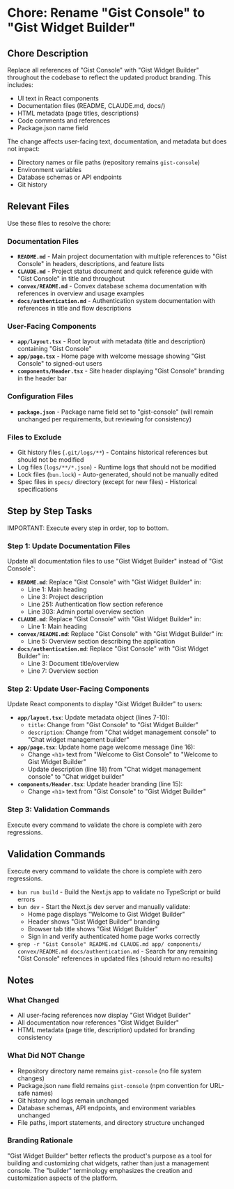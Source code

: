 # Chore: Rename "Gist Console" to "Gist Widget Builder"

## Chore Description
Replace all references of "Gist Console" with "Gist Widget Builder" throughout the codebase to reflect the updated product branding. This includes:
- UI text in React components
- Documentation files (README, CLAUDE.md, docs/)
- HTML metadata (page titles, descriptions)
- Code comments and references
- Package.json name field

The change affects user-facing text, documentation, and metadata but does not impact:
- Directory names or file paths (repository remains `gist-console`)
- Environment variables
- Database schemas or API endpoints
- Git history

## Relevant Files
Use these files to resolve the chore:

### Documentation Files
- **`README.md`** - Main project documentation with multiple references to "Gist Console" in headers, descriptions, and feature lists
- **`CLAUDE.md`** - Project status document and quick reference guide with "Gist Console" in title and throughout
- **`convex/README.md`** - Convex database schema documentation with references in overview and usage examples
- **`docs/authentication.md`** - Authentication system documentation with references in title and flow descriptions

### User-Facing Components
- **`app/layout.tsx`** - Root layout with metadata (title and description) containing "Gist Console"
- **`app/page.tsx`** - Home page with welcome message showing "Gist Console" to signed-out users
- **`components/Header.tsx`** - Site header displaying "Gist Console" branding in the header bar

### Configuration Files
- **`package.json`** - Package name field set to "gist-console" (will remain unchanged per requirements, but reviewing for consistency)

### Files to Exclude
- Git history files (`.git/logs/**`) - Contains historical references but should not be modified
- Log files (`logs/**/*.json`) - Runtime logs that should not be modified
- Lock files (`bun.lock`) - Auto-generated, should not be manually edited
- Spec files in `specs/` directory (except for new files) - Historical specifications

## Step by Step Tasks
IMPORTANT: Execute every step in order, top to bottom.

### Step 1: Update Documentation Files
Update all documentation files to use "Gist Widget Builder" instead of "Gist Console":

- **`README.md`**: Replace "Gist Console" with "Gist Widget Builder" in:
  - Line 1: Main heading
  - Line 3: Project description
  - Line 251: Authentication flow section reference
  - Line 303: Admin portal overview section
- **`CLAUDE.md`**: Replace "Gist Console" with "Gist Widget Builder" in:
  - Line 1: Main heading
- **`convex/README.md`**: Replace "Gist Console" with "Gist Widget Builder" in:
  - Line 5: Overview section describing the application
- **`docs/authentication.md`**: Replace "Gist Console" with "Gist Widget Builder" in:
  - Line 3: Document title/overview
  - Line 7: Overview section

### Step 2: Update User-Facing Components
Update React components to display "Gist Widget Builder" to users:

- **`app/layout.tsx`**: Update metadata object (lines 7-10):
  - `title`: Change from "Gist Console" to "Gist Widget Builder"
  - `description`: Change from "Chat widget management console" to "Chat widget management builder"
- **`app/page.tsx`**: Update home page welcome message (line 16):
  - Change `<h1>` text from "Welcome to Gist Console" to "Welcome to Gist Widget Builder"
  - Update description (line 18) from "Chat widget management console" to "Chat widget builder"
- **`components/Header.tsx`**: Update header branding (line 15):
  - Change `<h1>` text from "Gist Console" to "Gist Widget Builder"

### Step 3: Validation Commands
Execute every command to validate the chore is complete with zero regressions.

## Validation Commands
Execute every command to validate the chore is complete with zero regressions.

- `bun run build` - Build the Next.js app to validate no TypeScript or build errors
- `bun dev` - Start the Next.js dev server and manually validate:
  - Home page displays "Welcome to Gist Widget Builder"
  - Header shows "Gist Widget Builder" branding
  - Browser tab title shows "Gist Widget Builder"
  - Sign in and verify authenticated home page works correctly
- `grep -r "Gist Console" README.md CLAUDE.md app/ components/ convex/README.md docs/authentication.md` - Search for any remaining "Gist Console" references in updated files (should return no results)

## Notes

### What Changed
- All user-facing references now display "Gist Widget Builder"
- All documentation now references "Gist Widget Builder"
- HTML metadata (page title, description) updated for branding consistency

### What Did NOT Change
- Repository directory name remains `gist-console` (no file system changes)
- Package.json `name` field remains `gist-console` (npm convention for URL-safe names)
- Git history and logs remain unchanged
- Database schemas, API endpoints, and environment variables unchanged
- File paths, import statements, and directory structure unchanged

### Branding Rationale
"Gist Widget Builder" better reflects the product's purpose as a tool for building and customizing chat widgets, rather than just a management console. The "builder" terminology emphasizes the creation and customization aspects of the platform.
